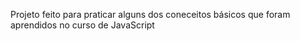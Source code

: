 Projeto feito para praticar alguns dos coneceitos básicos que foram aprendidos no curso de JavaScript